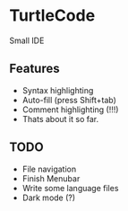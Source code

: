 # TurtleCode
Small IDE

## Features
- Syntax highlighting
- Auto-fill (press Shift+tab)
- Comment highlighting (!!!)
- Thats about it so far.

## TODO
- File navigation
- Finish Menubar
- Write some language files
- Dark mode (?)
